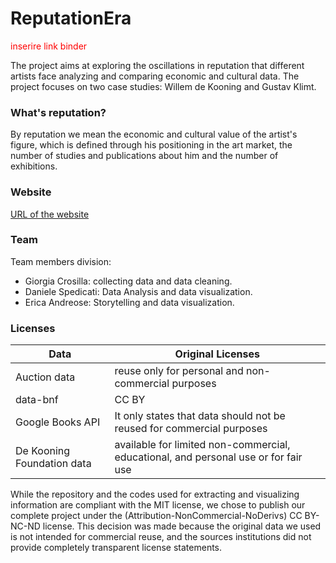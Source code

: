 # ReputationEra

<p style="color:red;">inserire link binder</p>

The project aims at exploring the oscillations in reputation that different artists face analyzing and comparing economic and cultural data. The project focuses on two case studies: Willem de Kooning and Gustav Klimt.

### What's reputation?
By reputation we mean the economic and cultural value of the artist's figure, which is defined through his positioning in the art market, the number of studies and publications about him and the number of exhibitions. 

 ### Website
<a href="https://giorgiacrosilla.github.io/reputationera/"> URL of the website </a>

### Team

Team members division: 
- Giorgia Crosilla: collecting data and data cleaning.
- Daniele Spedicati: Data Analysis and data visualization.
- Erica Andreose: Storytelling and data visualization.

### Licenses 
| Data      | Original Licenses |
| ----------- | ----------- |
| Auction data     | reuse only for personal and non-commercial purposes |
| data-bnf   | CC BY         |
| Google Books API  | It only states that data should not be reused for commercial purposes     |
| De Kooning Foundation data   | available for limited non-commercial, educational, and personal use or for fair use         |


While the repository and the codes used for extracting and visualizing information are compliant with the MIT license, we chose to publish our complete project under the (Attribution-NonCommercial-NoDerivs) CC BY-NC-ND license. This decision was made because the original data we used is not intended for commercial reuse, and the sources institutions did not provide completely transparent license statements. 

